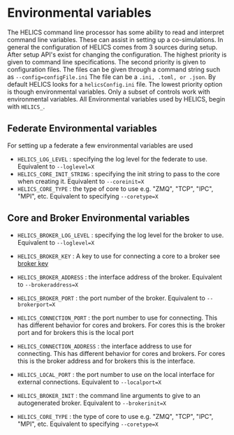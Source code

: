 # Environmental variables

The HELICS command line processor has some ability to read and interpret command line variables.  These can assist in setting up a co-simulations.
In general the configuration of HELICS comes from 3 sources during setup.  After setup API's exist for changing the configuration.  The highest priority is given to command line specifications.  The second priority is given to configuration files.  The files can be given through a command string such as `--config=configFile.ini`  The file can be a `.ini, .toml, or .json`.  By default HELICS looks for a `helicsConfig.ini` file.    The lowest priority option is though environmental variables.  Only a subset of controls work with environmental variables.  All Environmental variables used by HELICS, begin with `HELICS_`.  

## Federate Environmental variables

For setting up a federate a few environmental variables are used

-   `HELICS_LOG_LEVEL` : specifying the log level for the federate to use.  Equivalent to `--loglevel=X`
-   `HELICS_CORE_INIT_STRING` :  specifying the init string to pass to the core when creating it.  Equivalent to `--coreinit=X`
-   `HELICS_CORE_TYPE` : the type of core to use e.g. "ZMQ", "TCP", "IPC", "MPI", etc. Equivalent to specifying `--coretype=X`  

## Core and Broker Environmental variables

-   `HELICS_BROKER_LOG_LEVEL` :  specifying the log level for the broker to use.  Equivalent to `--loglevel=X`

-   `HELICS_BROKER_KEY` : A key to use for connecting a core to a broker see [broker key]()
-   `HELICS_BROKER_ADDRESS` : the interface address of the broker.  Equivalent to `--brokeraddress=X`
-   `HELICS_BROKER_PORT` : the port number of the broker.  Equivalent to `--brokerport=X`
-   `HELICS_CONNECTION_PORT` : the port number to use for connecting.  This has different behavior for cores and brokers.  For cores this is the broker port and for brokers this is the local port
-   `HELICS_CONNECTION_ADDRESS` : the interface address to use for connecting.  This has different behavior for cores and brokers.  For cores this is the broker address and for brokers this is the interface.
-   `HELICS_LOCAL_PORT` : the port number to use on the local interface for external connections.  Equivalent to `--localport=X`
-   `HELICS_BROKER_INIT` : the command line arguments to give to an autogenerated broker.  Equivalent to `--brokerinit=X`
-   `HELICS_CORE_TYPE` : the type of core to use e.g. "ZMQ", "TCP", "IPC", "MPI", etc. Equivalent to specifying `--coretype=X` 
